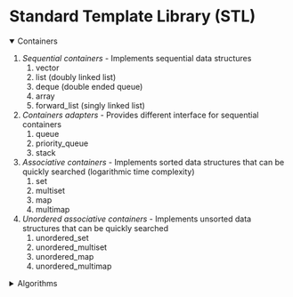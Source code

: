 # Standard Template Library (STL)

<details open>
<summary> Containers </summary>

1. _Sequential containers_ - Implements sequential data structures
   1. vector
   2. list (doubly linked list)
   3. deque (double ended queue)
   4. array
   5. forward_list (singly linked list)
2. _Containers adapters_ - Provides different interface for sequential containers
   1. queue
   2. priority_queue
   3. stack
3. _Associative containers_ - Implements sorted data structures that can be quickly searched (logarithmic time complexity)
   1. set
   2. multiset
   3. map
   4. multimap
4. _Unordered associative containers_ - Implements unsorted data structures that can be quickly searched
   1. unordered_set
   2. unordered_multiset
   3. unordered_map
   4. unordered_multimap

</details>

<details>
<summary> Algorithms </summary>
</details>
